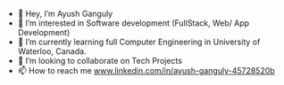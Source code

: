 - 👋 Hey, I’m Ayush Ganguly
- 👀 I’m interested in Software development (FullStack, Web/ App Development) 
- 🌱 I’m currently learning full Computer Engineering in University of Waterloo, Canada.
- 💞️ I’m looking to collaborate on Tech Projects
- 📫 How to reach me www.linkedin.com/in/ayush-ganguly-45728520b

<!---
AYUSH325/AYUSH325 is a ✨ special ✨ repository because its `README.md` (this file) appears on your GitHub profile.
You can click the Preview link to take a look at your changes.
--->
